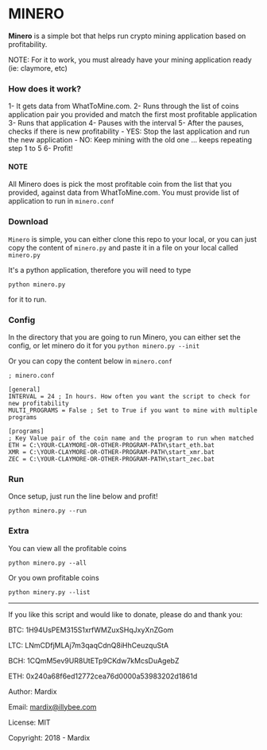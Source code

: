 # MINERO

**Minero** is a simple bot that helps run crypto mining application based on profitability.

NOTE: For it to work, you must already have your mining application ready (ie: claymore, etc)

### How does it work?

1- It gets data from WhatToMine.com.
2- Runs through the list of coins application pair you provided and match the first most
profitable application
3- Runs that application
4- Pauses with the interval
5- After the pauses, checks if there is new profitability
    - YES: Stop the last application and run the new application
    - NO: Keep mining with the old one
... keeps repeating step 1 to 5
6- Profit!

#### NOTE
All Minero does is pick the most profitable coin from the list that you provided,
against data from WhatToMine.com.
You must provide list of application to run in `minero.conf`

### Download

`Minero` is simple, you can either clone this repo to your local, or you can just
copy the content of `minero.py` and paste it in a file on your local called `minero.py`

It's a python application, therefore you will need to type

    python minero.py

for it to run.


### Config

In the directory that you are going to run Minero, you can either
set the config, or let minero do it for you `python minero.py --init`

Or you can copy the content below in `minero.conf`

```
; minero.conf

[general]
INTERVAL = 24 ; In hours. How often you want the script to check for new profitability
MULTI_PROGRAMS = False ; Set to True if you want to mine with multiple programs

[programs]
; Key Value pair of the coin name and the program to run when matched
ETH = C:\YOUR-CLAYMORE-OR-OTHER-PROGRAM-PATH\start_eth.bat
XMR = C:\YOUR-CLAYMORE-OR-OTHER-PROGRAM-PATH\start_xmr.bat
ZEC = C:\YOUR-CLAYMORE-OR-OTHER-PROGRAM-PATH\start_zec.bat
```

### Run

Once setup, just run the line below and profit!

    python minero.py --run

### Extra

You can view all the profitable coins

    python minero.py --all

Or you own profitable coins

    python minery.py --list


---

If you like this script and would like to donate, please do and thank you:

BTC: 1H94UsPEM315S1xrfWMZuxSHqJxyXnZGom

LTC: LNmCDfjMLAj7m3qaqCdnQ8iHhCeuzquStA

BCH: 1CQmM5ev9UR8UtETp9CKdw7kMcsDuAgebZ

ETH: 0x240a68f6ed12772cea76d0000a53983202d1861d

Author: Mardix

Email: mardix@illybee.com

License: MIT

Copyright: 2018 - Mardix


